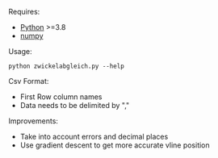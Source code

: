 Requires: 

* [Python](https://www.python.org/) >=3.8
* [numpy](https://numpy.org/)

Usage: 

` python zwickelabgleich.py --help `


Csv Format:
* First Row column names
* Data needs to be delimited by "," 


Improvements:
* Take into account errors and decimal places
* Use gradient descent to get more accurate vline position 
